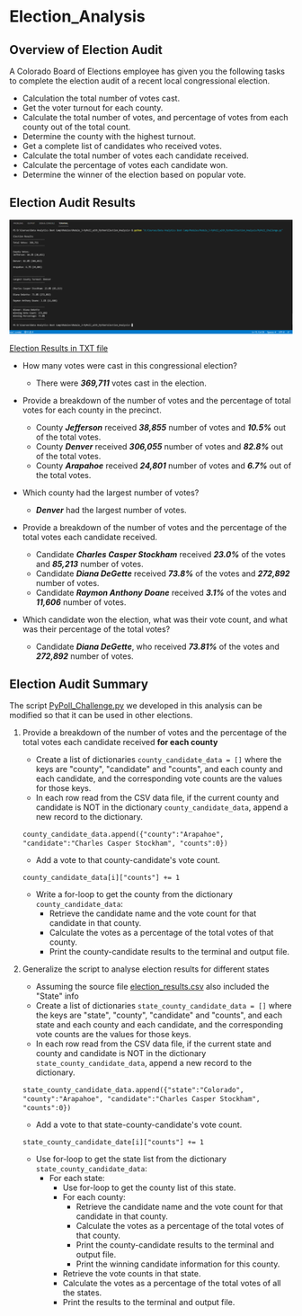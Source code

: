 # Election_Analysis

## Overview of Election Audit
A Colorado Board of Elections employee has given you the following tasks to complete the election audit of a recent local congressional election.

- Calculation the total number of votes cast.
- Get the voter turnout for each county.
- Calculate the total number of votes, and percentage of votes from each county out of the total count.
- Determine the county with the highest turnout.
- Get a complete list of candidates who received votes.
- Calculate the total number of votes each candidate received.
- Calculate the percentage of votes each candidate won.
- Determine the winner of the election based on popular vote.

## Election Audit Results
![Election Results from Terminal](analysis/election_results_terminal.png)

[Election Results in TXT file](analysis/election_results.txt)

- How many votes were cast in this congressional election?
    - There were **_369,711_** votes cast in the election.

- Provide a breakdown of the number of votes and the percentage of total votes for each county in the precinct.
    - County **_Jefferson_** received **_38,855_** number of votes and **_10.5%_** out of the total votes.
    - County **_Denver_** received **_306,055_** number of votes and **_82.8%_** out of the total votes.
    - County **_Arapahoe_** received **_24,801_** number of votes and **_6.7%_** out of the total votes.

- Which county had the largest number of votes?
    - **_Denver_** had the largest number of votes.

- Provide a breakdown of the number of votes and the percentage of the total votes each candidate received.
    - Candidate **_Charles Casper Stockham_** received **_23.0%_** of the votes and **_85,213_** number of votes.
    - Candidate **_Diana DeGette_** received **_73.8%_** of the votes and **_272,892_** number of votes.
    - Candidate **_Raymon Anthony Doane_** received **_3.1%_** of the votes and **_11,606_** number of votes.

- Which candidate won the election, what was their vote count, and what was their percentage of the total votes?
    - Candidate **_Diana DeGette_**, who received **_73.81%_** of the votes and **_272,892_** number of votes.


## Election Audit Summary
The script [PyPoll_Challenge.py](PyPoll_Challenge.py) we developed in this analysis can be modified so that it can be used in other elections.
1. Provide a breakdown of the number of votes and the percentage of the total votes each candidate received **for each county**
    - Create a list of dictionaries `county_candidate_data = []` where the keys are "county", "candidate" and "counts", and each county and each candidate, and the corresponding vote counts are the values for those keys.
    - In each row read from the CSV data file, if the current county and candidate is NOT in the dictionary `county_candidate_data`, append a new record to the dictionary.
    ```
    county_candidate_data.append({"county":"Arapahoe", "candidate":"Charles Casper Stockham", "counts":0})
    ```
    - Add a vote to that county-candidate's vote count.
    ```
    county_candidate_data[i]["counts"] += 1
    ```
    -  Write a for-loop to get the county from the dictionary `county_candidate_data`:
        -  Retrieve the candidate name and the vote count for that candidate in that county.
        -  Calculate the votes as a percentage of the total votes of that county.
        -  Print the county-candidate results to the terminal and output file.

2. Generalize the script to analyse election results for different states
    - Assuming the source file [election_results.csv](Resources/election_results.csv) also included the "State" info
    - Create a list of dictionaries `state_county_candidate_data = []` where the keys are "state", "county", "candidate" and "counts", and each state and each county and each candidate, and the corresponding vote counts are the values for those keys.
    - In each row read from the CSV data file, if the current state and county and candidate is NOT in the dictionary `state_county_candidate_data`, append a new record to the dictionary.
    ```
    state_county_candidate_data.append({"state":"Colorado", "county":"Arapahoe", "candidate":"Charles Casper Stockham", "counts":0})
    ```
    - Add a vote to that state-county-candidate's vote count.
    ```
    state_county_candidate_date[i]["counts"] += 1
    ```
    -  Use for-loop to get the state list from the dictionary `state_county_candidate_data`:
        -  For each state:
            -  Use for-loop to get the county list of this state.
            -  For each county:
                -  Retrieve the candidate name and the vote count for that candidate in that county.
                -  Calculate the votes as a percentage of the total votes of that county.
                -  Print the county-candidate results to the terminal and output file.
                -  Print the winning candidate information for this county.
            -  Retrieve the vote counts in that state.
            -  Calculate the votes as a percentage of the total votes of all the states.
            -  Print the results to the terminal and output file.
